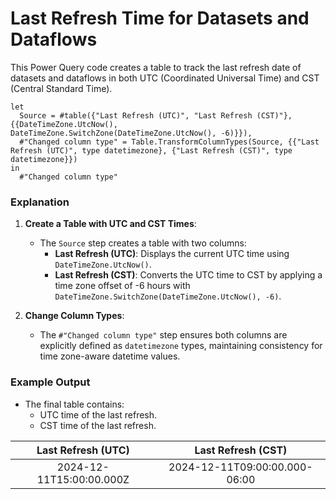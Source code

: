 # Last Refresh Time for Datasets and Dataflows
This Power Query code creates a table to track the last refresh date of datasets and dataflows in both UTC (Coordinated Universal Time) and CST (Central Standard Time).

``` powerquery
let
  Source = #table({"Last Refresh (UTC)", "Last Refresh (CST)"}, {{DateTimeZone.UtcNow(), DateTimeZone.SwitchZone(DateTimeZone.UtcNow(), -6)}}),
  #"Changed column type" = Table.TransformColumnTypes(Source, {{"Last Refresh (UTC)", type datetimezone}, {"Last Refresh (CST)", type datetimezone}})
in
  #"Changed column type"
```

### Explanation
1. **Create a Table with UTC and CST Times**:
   - The `Source` step creates a table with two columns:
     - **Last Refresh (UTC)**: Displays the current UTC time using `DateTimeZone.UtcNow()`.
     - **Last Refresh (CST)**: Converts the UTC time to CST by applying a time zone offset of -6 hours with `DateTimeZone.SwitchZone(DateTimeZone.UtcNow(), -6)`.

2. **Change Column Types**:
   - The `#"Changed column type"` step ensures both columns are explicitly defined as `datetimezone` types, maintaining consistency for time zone-aware datetime values.

### Example Output

- The final table contains:
     - UTC time of the last refresh.
     - CST time of the last refresh.

| Last Refresh (UTC) | Last Refresh (CST)|
|:---:|:---:|
| 2024-12-11T15:00:00.000Z | 2024-12-11T09:00:00.000-06:00|
